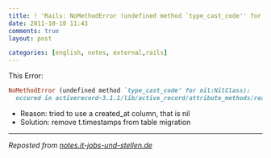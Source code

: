 ```yaml
---
title: ! 'Rails: NoMethodError (undefined method `type_cast_code'' for nil:NilClass)'
date: 2011-10-10 11:43
comments: true
layout: post

categories: [english, notes, external,rails]
---
```

This Error:

```ruby
NoMethodError (undefined method `type_cast_code’ for nil:NilClass):
  occured in activerecord-3.1.1/lib/active_record/attribute_methods/read.rb
```

* Reason: tried to use a created_at column, that is nil
* Solution: remove t.timestamps from table migration

---
<i>Reposted from <a href='http://notes.it-jobs-und-stellen.de/notes/11' rel='canonical'>notes.it-jobs-und-stellen.de</a></i>
